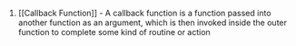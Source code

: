 1. [[Callback Function]] - A callback function is a function passed into another function as an argument, which is then invoked inside the outer function to complete some kind of routine or action